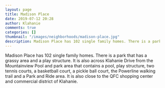 ```yaml
---
layout: page
title: Madison Place
date: 2019-07-12 20:28
author: Klahanie
comments: true
categories: []
thumbnail: "/images/neighborhoods/madison-place.jpg"
description: Madison Place has 102 single family homes. There is a park that has a grassy area and a play structure. It is also across Klahanie Drive from the Mountainview Pool and park area that contains a pool, play structure, two tennis courts, a basketball court, a pickle ball court, the Powerline walking trail and a Park and Ride area. It is also close to the QFC shopping center and commercial district of Klahanie.
---
```

Madison Place has 102 single family homes. There is a park that has a grassy area and a play structure. It is also across Klahanie Drive from the Mountainview Pool and park area that contains a pool, play structure, two tennis courts, a basketball court, a pickle ball court, the Powerline walking trail and a Park and Ride area. It is also close to the QFC shopping center and commercial district of Klahanie.

<object type="image/svg+xml" data="/images/neighborhoods/madison-place.svg" class="img-fluid"/>